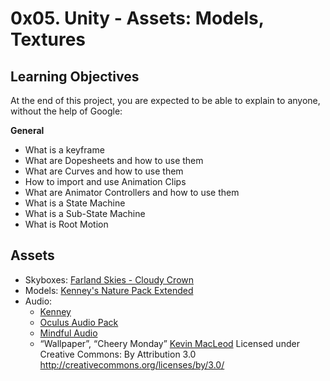# 0x05. Unity - Assets: Models, Textures

## Learning Objectives
At the end of this project, you are expected to be able to explain to anyone, without the help of Google:

**General**
- What is a keyframe
- What are Dopesheets and how to use them
- What are Curves and how to use them
- How to import and use Animation Clips
- What are Animator Controllers and how to use them
- What is a State Machine
- What is a Sub-State Machine
- What is Root Motion

## Assets
- Skyboxes: [Farland Skies - Cloudy Crown](https://assetstore.unity.com/packages/2d/textures-materials/sky/farland-skies-cloudy-crown-60004)
- Models: [Kenney's Nature Pack Extended](https://kenney.nl/assets/nature-pack-extended)
- Audio:
  - [Kenney](https://kenney.nl/)
  - [Oculus Audio Pack](https://developer.oculus.com/downloads/package/oculus-audio-pack-1/)
  - [Mindful Audio](https://mindful-audio.com/)
  - “Wallpaper”, “Cheery Monday” [Kevin MacLeod](incompetech.com)
Licensed under Creative Commons: By Attribution 3.0
http://creativecommons.org/licenses/by/3.0/